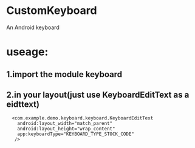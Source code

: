# CustomKeyboard
An Android keyboard
# useage: 
  ## 1.import the module keyboard
  ## 2.in your layout(just use KeyboardEditText as a eidttext)
      <com.example.demo.keyboard.keyboard.KeyboardEditText
        android:layout_width="match_parent"
        android:layout_height="wrap_content"
        app:keyboardType="KEYBOARD_TYPE_STOCK_CODE"
       />
